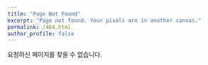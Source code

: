 ```yaml
---
title: "Page Not Found"
excerpt: "Page not found. Your pixels are in another canvas."
permalink: /404.html
author_profile: false
---
```


요청하신 페이지를 찾을 수 없습니다.

<script>
  var GOOG_FIXURL_LANG = 'en';
  var GOOG_FIXURL_SITE = 'https://sueshinkr.github.io/'
</script>
<script src="https://linkhelp.clients.google.com/tbproxy/lh/wm/fixurl.js">
</script>
